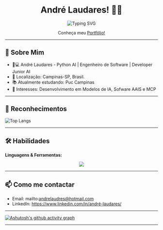

<h1 align="center">
   André Laudares! 👨‍💻

</h1>

> 

<p align="center">
  <img src="https://readme-typing-svg.demolab.com/?lines=Desenvolvedor+Python+AI;Engenharia+de+Dados;Postgress+%7C+SQL+%7C+Banco+Vetorial;TypeScript+%7C+JavaScript+%7C+REACT&center=true&width=500&height=45&font=Fira+Code&pause=00" alt="Typing SVG" />
</p>



<p align="center">
  Conheça meu <a href="https://portfolio.andreprojects.online ">Portfólio!</a>
</p>

---

## 🤝 Sobre Mim  
- 👨💻 André Laudares - Python AI | Engenheiro de Software | Developer Junior AI
- 📍 Localização: Campinas-SP, Brasil.  
- 📚 Atualmente estudando: Puc Campinas  
- 🤖 Interesses: Desenvolvimento em Modelos de IA, Sofware AAIS e MCP

---

## 🎉 Reconhecimentos  
![Top Langs](https://github-readme-stats.vercel.app/api/top-langs/?username=andrelaudares&layout=compact)
   
---

## 🛠 Habilidades  
**Linguagens & Ferramentas:**  

<p align="center">
  <img src="https://skillicons.dev/icons?i=py,js,ts,nodejs,react,supabase,git,docker&theme=dark" />
</p>

---

## 📫 Como me contactar  
- Email: mailto:andrelaudres@hotmail.com
- LinkedIn: https://www.linkedin.com/in/andré-laudares/

---

[![Ashutosh's github activity graph](https://github-readme-activity-graph.vercel.app/graph?username=andrelaudares&theme=dracula)](https://github.com/ashutosh00710/github-readme-activity-graph)

---
